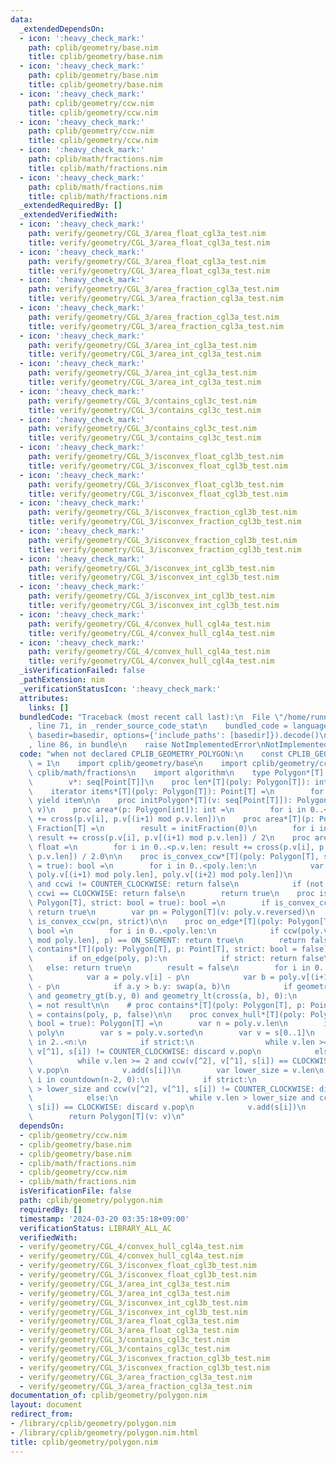 ```yaml
---
data:
  _extendedDependsOn:
  - icon: ':heavy_check_mark:'
    path: cplib/geometry/base.nim
    title: cplib/geometry/base.nim
  - icon: ':heavy_check_mark:'
    path: cplib/geometry/base.nim
    title: cplib/geometry/base.nim
  - icon: ':heavy_check_mark:'
    path: cplib/geometry/ccw.nim
    title: cplib/geometry/ccw.nim
  - icon: ':heavy_check_mark:'
    path: cplib/geometry/ccw.nim
    title: cplib/geometry/ccw.nim
  - icon: ':heavy_check_mark:'
    path: cplib/math/fractions.nim
    title: cplib/math/fractions.nim
  - icon: ':heavy_check_mark:'
    path: cplib/math/fractions.nim
    title: cplib/math/fractions.nim
  _extendedRequiredBy: []
  _extendedVerifiedWith:
  - icon: ':heavy_check_mark:'
    path: verify/geometry/CGL_3/area_float_cgl3a_test.nim
    title: verify/geometry/CGL_3/area_float_cgl3a_test.nim
  - icon: ':heavy_check_mark:'
    path: verify/geometry/CGL_3/area_float_cgl3a_test.nim
    title: verify/geometry/CGL_3/area_float_cgl3a_test.nim
  - icon: ':heavy_check_mark:'
    path: verify/geometry/CGL_3/area_fraction_cgl3a_test.nim
    title: verify/geometry/CGL_3/area_fraction_cgl3a_test.nim
  - icon: ':heavy_check_mark:'
    path: verify/geometry/CGL_3/area_fraction_cgl3a_test.nim
    title: verify/geometry/CGL_3/area_fraction_cgl3a_test.nim
  - icon: ':heavy_check_mark:'
    path: verify/geometry/CGL_3/area_int_cgl3a_test.nim
    title: verify/geometry/CGL_3/area_int_cgl3a_test.nim
  - icon: ':heavy_check_mark:'
    path: verify/geometry/CGL_3/area_int_cgl3a_test.nim
    title: verify/geometry/CGL_3/area_int_cgl3a_test.nim
  - icon: ':heavy_check_mark:'
    path: verify/geometry/CGL_3/contains_cgl3c_test.nim
    title: verify/geometry/CGL_3/contains_cgl3c_test.nim
  - icon: ':heavy_check_mark:'
    path: verify/geometry/CGL_3/contains_cgl3c_test.nim
    title: verify/geometry/CGL_3/contains_cgl3c_test.nim
  - icon: ':heavy_check_mark:'
    path: verify/geometry/CGL_3/isconvex_float_cgl3b_test.nim
    title: verify/geometry/CGL_3/isconvex_float_cgl3b_test.nim
  - icon: ':heavy_check_mark:'
    path: verify/geometry/CGL_3/isconvex_float_cgl3b_test.nim
    title: verify/geometry/CGL_3/isconvex_float_cgl3b_test.nim
  - icon: ':heavy_check_mark:'
    path: verify/geometry/CGL_3/isconvex_fraction_cgl3b_test.nim
    title: verify/geometry/CGL_3/isconvex_fraction_cgl3b_test.nim
  - icon: ':heavy_check_mark:'
    path: verify/geometry/CGL_3/isconvex_fraction_cgl3b_test.nim
    title: verify/geometry/CGL_3/isconvex_fraction_cgl3b_test.nim
  - icon: ':heavy_check_mark:'
    path: verify/geometry/CGL_3/isconvex_int_cgl3b_test.nim
    title: verify/geometry/CGL_3/isconvex_int_cgl3b_test.nim
  - icon: ':heavy_check_mark:'
    path: verify/geometry/CGL_3/isconvex_int_cgl3b_test.nim
    title: verify/geometry/CGL_3/isconvex_int_cgl3b_test.nim
  - icon: ':heavy_check_mark:'
    path: verify/geometry/CGL_4/convex_hull_cgl4a_test.nim
    title: verify/geometry/CGL_4/convex_hull_cgl4a_test.nim
  - icon: ':heavy_check_mark:'
    path: verify/geometry/CGL_4/convex_hull_cgl4a_test.nim
    title: verify/geometry/CGL_4/convex_hull_cgl4a_test.nim
  _isVerificationFailed: false
  _pathExtension: nim
  _verificationStatusIcon: ':heavy_check_mark:'
  attributes:
    links: []
  bundledCode: "Traceback (most recent call last):\n  File \"/home/runner/.local/lib/python3.10/site-packages/onlinejudge_verify/documentation/build.py\"\
    , line 71, in _render_source_code_stat\n    bundled_code = language.bundle(stat.path,\
    \ basedir=basedir, options={'include_paths': [basedir]}).decode()\n  File \"/home/runner/.local/lib/python3.10/site-packages/onlinejudge_verify/languages/nim.py\"\
    , line 86, in bundle\n    raise NotImplementedError\nNotImplementedError\n"
  code: "when not declared CPLIB_GEOMETRY_POLYGON:\n    const CPLIB_GEOMETRY_POLYGON*\
    \ = 1\n    import cplib/geometry/base\n    import cplib/geometry/ccw\n    import\
    \ cplib/math/fractions\n    import algorithm\n    type Polygon*[T] = object\n\
    \        v*: seq[Point[T]]\n    proc len*[T](poly: Polygon[T]): int = poly.v.len\n\
    \    iterator items*[T](poly: Polygon[T]): Point[T] =\n        for item in poly.v:\
    \ yield item\n\n    proc initPolygon*[T](v: seq[Point[T]]): Polygon[T] = Polygon[T](v:\
    \ v)\n    proc area*(p: Polygon[int]): int =\n        for i in 0..<p.v.len: result\
    \ += cross(p.v[i], p.v[(i+1) mod p.v.len])\n    proc area*[T](p: Polygon[Fraction[T]]):\
    \ Fraction[T] =\n        result = initFraction(0)\n        for i in 0..<p.v.len:\
    \ result += cross(p.v[i], p.v[(i+1) mod p.v.len]) / 2\n    proc area*(p: Polygon[float]):\
    \ float =\n        for i in 0..<p.v.len: result += cross(p.v[i], p.v[(i+1) mod\
    \ p.v.len]) / 2.0\n\n    proc is_convex_ccw*[T](poly: Polygon[T], strict: bool\
    \ = true): bool =\n        for i in 0..<poly.len:\n            var ccwi = ccw(poly.v[i],\
    \ poly.v[(i+1) mod poly.len], poly.v[(i+2) mod poly.len])\n            if strict\
    \ and ccwi != COUNTER_CLOCKWISE: return false\n            if (not strict) and\
    \ ccwi == CLOCKWISE: return false\n        return true\n    proc is_convex*[T](poly:\
    \ Polygon[T], strict: bool = true): bool =\n        if is_convex_ccw(poly, strict):\
    \ return true\n        var pn = Polygon[T](v: poly.v.reversed)\n        return\
    \ is_convex_ccw(pn, strict)\n\n    proc on_edge*[T](poly: Polygon[T], p: Point[T]):\
    \ bool =\n        for i in 0..<poly.len:\n            if ccw(poly.v[i], poly.v[(i+1)\
    \ mod poly.len], p) == ON_SEGMENT: return true\n        return false\n    proc\
    \ contains*[T](poly: Polygon[T], p: Point[T], strict: bool = false): bool =\n\
    \        if on_edge(poly, p):\n            if strict: return false\n         \
    \   else: return true\n        result = false\n        for i in 0..<poly.len:\n\
    \            var a = poly.v[i] - p\n            var b = poly.v[(i+1) mod poly.len]\
    \ - p\n            if a.y > b.y: swap(a, b)\n            if geometry_le(a.y, 0)\
    \ and geometry_gt(b.y, 0) and geometry_lt(cross(a, b), 0):\n                result\
    \ = not result\n\n    # proc contains*[T](poly: Polygon[T], p: Point[T]): bool\
    \ = contains(poly, p, false)\n\n    proc convex_hull*[T](poly: Polygon[T], strict:\
    \ bool = true): Polygon[T] =\n        var n = poly.v.len\n        if n < 3: return\
    \ poly\n        var s = poly.v.sorted\n        var v = s[0..1]\n        for i\
    \ in 2..<n:\n            if strict:\n                while v.len >= 2 and ccw(v[^2],\
    \ v[^1], s[i]) != COUNTER_CLOCKWISE: discard v.pop\n            else:\n      \
    \          while v.len >= 2 and ccw(v[^2], v[^1], s[i]) == CLOCKWISE: discard\
    \ v.pop\n            v.add(s[i])\n        var lower_size = v.len\n        for\
    \ i in countdown(n-2, 0):\n            if strict:\n                while v.len\
    \ > lower_size and ccw(v[^2], v[^1], s[i]) != COUNTER_CLOCKWISE: discard v.pop\n\
    \            else:\n                while v.len > lower_size and ccw(v[^2], v[^1],\
    \ s[i]) == CLOCKWISE: discard v.pop\n            v.add(s[i])\n        v.delete(0)\n\
    \        return Polygon[T](v: v)\n"
  dependsOn:
  - cplib/geometry/ccw.nim
  - cplib/geometry/base.nim
  - cplib/geometry/base.nim
  - cplib/math/fractions.nim
  - cplib/geometry/ccw.nim
  - cplib/math/fractions.nim
  isVerificationFile: false
  path: cplib/geometry/polygon.nim
  requiredBy: []
  timestamp: '2024-03-20 03:35:18+09:00'
  verificationStatus: LIBRARY_ALL_AC
  verifiedWith:
  - verify/geometry/CGL_4/convex_hull_cgl4a_test.nim
  - verify/geometry/CGL_4/convex_hull_cgl4a_test.nim
  - verify/geometry/CGL_3/isconvex_float_cgl3b_test.nim
  - verify/geometry/CGL_3/isconvex_float_cgl3b_test.nim
  - verify/geometry/CGL_3/area_int_cgl3a_test.nim
  - verify/geometry/CGL_3/area_int_cgl3a_test.nim
  - verify/geometry/CGL_3/isconvex_int_cgl3b_test.nim
  - verify/geometry/CGL_3/isconvex_int_cgl3b_test.nim
  - verify/geometry/CGL_3/area_float_cgl3a_test.nim
  - verify/geometry/CGL_3/area_float_cgl3a_test.nim
  - verify/geometry/CGL_3/contains_cgl3c_test.nim
  - verify/geometry/CGL_3/contains_cgl3c_test.nim
  - verify/geometry/CGL_3/isconvex_fraction_cgl3b_test.nim
  - verify/geometry/CGL_3/isconvex_fraction_cgl3b_test.nim
  - verify/geometry/CGL_3/area_fraction_cgl3a_test.nim
  - verify/geometry/CGL_3/area_fraction_cgl3a_test.nim
documentation_of: cplib/geometry/polygon.nim
layout: document
redirect_from:
- /library/cplib/geometry/polygon.nim
- /library/cplib/geometry/polygon.nim.html
title: cplib/geometry/polygon.nim
---
```

